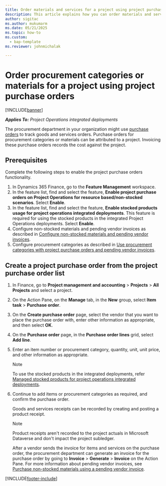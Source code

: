 ```yaml
---
title: Order materials and services for a project using project purchase orders
description: This article explains how you can order materials and services for a project using project purchase orders.
author: sigitac
ms.author: mukumarm
ms.date: 05/21/2025
ms.topic: how-to
ms.custom: 
  - bap-template
ms.reviewer: johnmichalak

---
```


# Order procurement categories or materials for a project using project purchase orders

[!INCLUDE[banner](../includes/banner.md)]

_**Applies To:** Project Operations integrated deployments_

The procurement department in your organization might use [purchase orders](/dynamics365/supply-chain/procurement/purchase-order-overview) to track goods and services orders. Purchase orders for procurement categories or materials can be attributed to a project. Invoicing these purchase orders records the cost against the project.

## Prerequisites
Complete the following steps to enable the project purchase orders functionality.

1. In Dynamics 365 Finance, go to the **Feature Management** workspace.
2. In the feature list, find and select the feature, **Enable project purchase orders on Project Operations for resource based/non-stocked scenarios**. Select **Enable**.
3. In the feature list, find and select the feature, **Enable stocked products usage for project operations integrated deployments**. This feature is required for using the stocked products in the integrated Project Operations deployments. Select **Enable**.
4. Configure non-stocked materials and pending vendor invoices as described in [Configure non-stocked materials and pending vendor invoices](configure-materials-nonstocked.md).
5. Configure procurement categories as described in [Use procurement categories with project purchase orders and pending vendor invoices](configure-procurement-categories.md).

## Create a project purchase order from the project purchase order list

1. In Finance, go to **Project management and accounting** > **Projects** > **All Projects** and select a project.
2. On the Action Pane, on the **Manage** tab, in the **New** group, select **Item task** > **Purchase order**.
3. On the **Create purchase order** page, select the vendor that you want to place the purchase order with, enter other information as appropriate, and then select **OK**.
4. On the **Purchase order** page, in the **Purchase order lines** grid, select **Add line**.
5. Enter an item number or procurement category, quantity, unit, unit price, and other information as appropriate.

    > [!NOTE]
    > To use the stocked products in the integrated deployments, refer [Managed stocked products for project operations integrated deployments](enable-stocked-products-integrated.md).

6. Continue to add items or procurement categories as required, and confirm the purchase order.

    Goods and services receipts can be recorded by creating and posting a product receipt.

    > [!NOTE]
    > Product receipts aren't recorded to the project actuals in Microsoft Dataverse and don't impact the project subledger.

    After a vendor sends the invoice for items and services on the purchase order, the procurement department can generate an invoice for the purchase order by going to **Invoice** > **Generate** > **Invoice** on the Action Pane. For more information about pending vendor invoices, see [Purchase non-stocked materials using a pending vendor invoice](pending-vendor-invoices.md).

[!INCLUDE[footer-include](../includes/footer-banner.md)]
